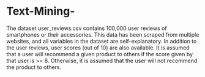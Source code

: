 # Text-Mining-
The dataset user_reviews.csv contains 100,000 user reviews of smartphones or their accessories. This data has been scraped from multiple websites, and all variables in the dataset are self-explanatory. In addition to the user reviews, user scores (out of 10) are also available. It is assumed that a user will recommend a given product to others if the score given by that user is >= 8. Otherwise, it is assumed that the user will not recommend the product to others.  
